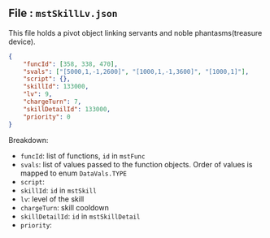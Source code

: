 ## File : `mstSkillLv.json`
This file holds a pivot object linking servants and noble phantasms(treasure device).

```json
{
    "funcId": [358, 338, 470],
    "svals": ["[5000,1,-1,2600]", "[1000,1,-1,3600]", "[1000,1]"],
    "script": {},
    "skillId": 133000,
    "lv": 9,
    "chargeTurn": 7,
    "skillDetailId": 133000,
    "priority": 0
}
```

Breakdown:

- `funcId`: list of functions, `id` in `mstFunc`
- `svals`: list of values passed to the function objects. Order of values is mapped to enum `DataVals.TYPE`
- `script`:
- `skillId`: `id` in `mstSkill`
- `lv`: level of the skill
- `chargeTurn`: skill cooldown
- `skillDetailId`: `id` in `mstSkillDetail`
- `priority`:
